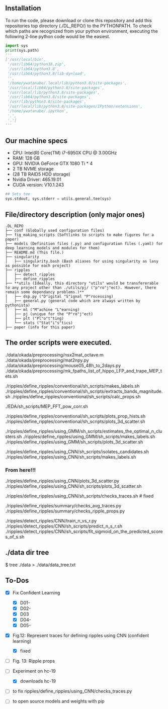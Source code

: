 ## Installation
To run the code, please download or clone this repository and add this repositories top directory (./DL_REPO/) to the PYTHONPATH. To check which paths are recognized from your python environment, executing the following 2-line python code would be the easiest.

``` python
import sys
print(sys.path)
'''
['/usr/local/bin',
 '/usr/lib64/python38.zip',
 '/usr/lib64/python3.8',
 '/usr/lib64/python3.8/lib-dynload',
 '',
 '/home/ywatanabe/.local/lib/python3.8/site-packages',
 '/usr/local/lib64/python3.8/site-packages',
 '/usr/local/lib/python3.8/site-packages',
 '/usr/lib64/python3.8/site-packages',
 '/usr/lib/python3.8/site-packages',
 '/usr/local/lib/python3.8/site-packages/IPython/extensions',
 '/home/ywatanabe/.ipython',
 '.',
 '.']
'''
```

## Our machine specs
- CPU: Intel(R) Core(TM) i7-6950X CPU @ 3.00GHz
- RAM: 128 GB
- GPU: NVIDIA GeForce GTX 1080 Ti * 4
- 2 TB NVME storage
- (28 TB RAID5 HDD storage)
- Nvidia Driver: 465.19.01
- CUDA version: V10.1.243



``` python
## Sets tee
sys.stdout, sys.stderr = utils.general.tee(sys)
```


## File/directory description (only major ones)
```
.DL_REPO
├── conf (Globally used configuration files)
├── fig_making_scripts (Softlinks to scripts to make figures for a paper)
├── models (Definition files (.py) and configuration files (.yaml) for deep learning models and modules for them)
├── README.md (This file.)
├── singularity 
│   ├── singularity.bash (Bash aliases for using singularity as lasy as possible for each project)
├── ripples
│   ├── detect_ripples
│   ├── define_ripples
├── **utils (Ideally, this directory "utils" would be transfererable to any project other than ./utils/pj/ ("p"ro"j"ect). However, there remain some dependancy problems.)**
│   ├── dsp.py ("D"igital "S"ignal "P"rocessing)
│   ├── general.py (general code which are always written by pythonista)
│   ├── ml ("M"achine "L"earning)
│   ├── pj (unique for the "P"ro"j"ect)
│   ├── plt ("Pl"o"t"ting)
│   └── stats ("Stat"i"s"tics)
├── paper (info for this paper)
```



## The order scripts were executed.
./data/okada/preprocessing/nsx2mat_octave.m
./data/okada/preprocessing/mat2npy.py
./data/okada/preprocessing/mouse05_48h_to_2days.py
./data/okada/preprocessing/mk_fpaths_list_of_hippo_LFP_and_trape_MEP_tets.sh

./ripples/define_ripples/conventional/sh_scripts/makes_labels.sh
./ripples/define_ripples/conventional/sh_scripts/extracts_bands_magnitude.sh
./ripples/define_ripples/conventional/sh_scripts/calc_props.sh

./EDA/sh_scripts/MEP_FFT_pow_corr.sh

./ripples/define_ripples/conventional/sh_scripts/plots_prop_hists.sh
./ripples/define_ripples/conventional/sh_scripts/plots_3d_scatter.sh

./ripples/define_ripples/using_GMM/sh_scripts/estimates_the_optimal_n_clusters.sh
./ripples/define_ripples/using_GMM/sh_scripts/makes_labels.sh
./ripples/define_ripples/using_GMM/sh_scripts/plots_3d_scatter.sh

./ripples/define_ripples/using_CNN/sh_scripts/isolates_candidates.sh
./ripples/define_ripples/using_CNN/sh_scripts/makes_labels.sh



### From here!!! ###
./ripples/define_ripples/using_CNN/plots_3d_scatter.py
./ripples/define_ripples/using_CNN/sh_scripts/plots_3d_scatter.sh


./ripples/define_ripples/using_CNN/sh_scripts/checks_traces.sh # fixed

./ripples/define_ripples/summary/checks_avg_traces.py
./ripples/define_ripples/summary/checks_ripple_props.py

./ripples/detect_ripples/CNN/train_n_vs_r.py
./ripples/detect_ripples/CNN/sh_scripts/predict_n_s_r.sh
./ripples/detect_ripples/CNN/sh_scripts/fit_sigmoid_on_the_predicted_scores_of_s.sh



  


## ./data dir tree 
$ tree ./data > ./data/data_tree.txt

## To-Dos
- [x] Fix Confident Learning
    - [x] D01-
    - [x] D02-
    - [x] D03
    - [x] D04-
    - [x] D05-

- [x] Fig.12: Represent traces for defining ripples using CNN (confident learning)
    - [x] fixed
    
- [ ] Fig. 13: Ripple props

- [ ] Experiment on hc-19
    - [x] downloads hc-19
    
- [ ] to fix ripples/define_ripples/using_CNN/checks_traces.py
- [ ] to open source models and weights with pip

